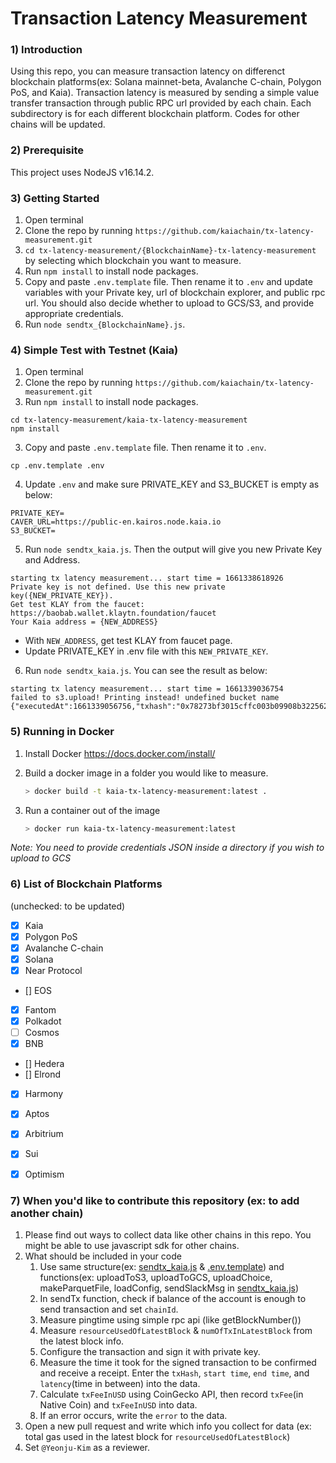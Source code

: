 # Transaction Latency Measurement

### 1) Introduction 
Using this repo, you can measure transaction latency on differenct blockchain platforms(ex: Solana mainnet-beta, Avalanche C-chain, Polygon PoS, and Kaia). Transaction latency is measured by sending a simple value transfer transaction through public RPC url provided by each chain. Each subdirectory is for each different blockchain platform. Codes for other chains will be updated.

### 2) Prerequisite
This project uses NodeJS v16.14.2.

### 3) Getting Started
1. Open terminal 
2. Clone the repo by running `https://github.com/kaiachain/tx-latency-measurement.git`
3. `cd tx-latency-measurement/{BlockchainName}-tx-latency-measurement` by selecting which blockchain you want to measure.  
4. Run `npm install` to install node packages.
5. Copy and paste `.env.template` file. Then rename it to `.env` and update variables with your Private key, url of blockchain explorer, and public rpc url. 
You should also decide whether to upload to GCS/S3, and provide appropriate credentials.
6. Run `node sendtx_{BlockchainName}.js`. 

### 4) Simple Test with Testnet (Kaia) 
1. Open terminal 
2. Clone the repo by running `https://github.com/kaiachain/tx-latency-measurement.git`
3. Run `npm install` to install node packages. 
```
cd tx-latency-measurement/kaia-tx-latency-measurement
npm install
```
3. Copy and paste `.env.template` file. Then rename it to `.env`. 
```shell
cp .env.template .env
```
4. Update `.env` and make sure PRIVATE_KEY and S3_BUCKET is empty as below: 
```
PRIVATE_KEY=
CAVER_URL=https://public-en.kairos.node.kaia.io
S3_BUCKET=
```
5. Run `node sendtx_kaia.js`. Then the output will give you new Private Key and Address. 
```shell
starting tx latency measurement... start time = 1661338618926
Private key is not defined. Use this new private key({NEW_PRIVATE_KEY}).
Get test KLAY from the faucet: https://baobab.wallet.klaytn.foundation/faucet
Your Kaia address = {NEW_ADDRESS}
```
-   With `NEW_ADDRESS`, get test KLAY from faucet page.
-  Update PRIVATE_KEY in .env file with this `NEW_PRIVATE_KEY`. 
6. Run `node sendtx_kaia.js`. You can see the result as below:
```
starting tx latency measurement... start time = 1661339036754
failed to s3.upload! Printing instead! undefined bucket name
{"executedAt":1661339056756,"txhash":"0x78273bf3015cffc003b09908b322562eda5d830b455ae1c80b7a090d3b60a43b","startTime":1661339057100,"endTime":1661339059192,"chainId":1001,"latency":2092,"error":"","txFee":0.00105,"txFeeInUSD":0.00026812274999999996,"resourceUsedOfLatestBlock":38800,"numOfTxInLatestBlock":1,"pingTime":24}
```

### 5) Running in Docker

1. Install Docker https://docs.docker.com/install/

2. Build a docker image in a folder you would like to measure.
    ```bash
    > docker build -t kaia-tx-latency-measurement:latest .
    ```

3. Run a container out of the image
    ```bash
    > docker run kaia-tx-latency-measurement:latest
    ```

*Note: You need to provide credentials JSON inside a directory if you wish to upload to GCS*

### 6) List of Blockchain Platforms 
(unchecked: to be updated)
- [x] Kaia
- [x] Polygon PoS
- [x] Avalanche C-chain 
- [x] Solana
- [x] Near Protocol 
- [] EOS 
- [x] Fantom
- [x] Polkadot
- [ ] Cosmos
- [x] BNB
- [] Hedera
- [] Elrond
- [x] Harmony
- [x] Aptos
- [x] Arbitrium
- [x] Sui
- [x] Optimism


### 7) When you'd like to contribute this repository (ex: to add another chain)
1. Please find out ways to collect data like other chains in this repo. You might be able to use javascript sdk for other chains.
2. What should be included in your code
    1. Use same structure(ex: [sendtx_kaia.js](https://github.com/kaiachain/tx-latency-measurement/blob/dev/kaia-tx-latency-measurement/sendtx_kaia.js) & [.env.template](https://github.com/kaiachain/tx-latency-measurement/blob/dev/kaia-tx-latency-measurement/.env.template)) and functions(ex: uploadToS3, uploadToGCS, uploadChoice, makeParquetFile, loadConfig, sendSlackMsg in [sendtx_kaia.js](https://github.com/kaiachain/tx-latency-measurement/blob/dev/kaia-tx-latency-measurement/sendtx_kaia.js))
    2. In sendTx function, check if balance of the account is enough to send transaction and set `chainId`.
    3. Measure pingtime using simple rpc api (like getBlockNumber())
    4. Measure `resourceUsedOfLatestBlock` & `numOfTxInLatestBlock` from the latest block info. 
    5. Configure the transaction and sign it with private key.
    6. Measure the time it took for the signed transaction to be confirmed and receive a receipt. Enter the `txHash`, `start time`, `end time`, and `latency`(time in between) into the data.
    7. Calculate `txFeeInUSD` using CoinGecko API, then record `txFee`(in Native Coin) and `txFeeInUSD` into data.
    8. If an error occurs, write the `error` to the data. 
3. Open a new pull request and write which info you collect for data (ex: total gas used in the latest block for `resourceUsedOfLatestBlock`)
4. Set `@Yeonju-Kim` as a reviewer.
